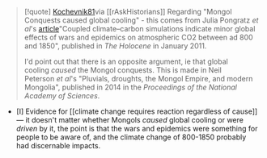 > [!quote] [Kochevnik81](https://www.reddit.com/user/Kochevnik81/)via [[rAskHistorians]]
> Regarding "Mongol Conquests caused global cooling" - this comes from Julia Pongratz _et al_'s [article](https://journals.sagepub.com/doi/abs/10.1177/0959683610386981)"Coupled climate–carbon simulations indicate minor global effects of wars and epidemics on atmospheric CO2 between ad 800 and 1850", published in _The Holocene_ in January 2011.
> 
> I'd point out that there is an opposite argument, ie that global cooling _caused_ the Mongol conquests. This is made in Neil Peterson _et al_'s "Pluvials, droughts, the Mongol Empire, and modern Mongolia", published in 2014 in the _Proceedings of the National Academy of Sciences_.

- [I] Evidence for [[climate change requires reaction regardless of cause]] — it doesn't matter whether Mongols _caused_ global cooling or were _driven_ by it, the point is that the wars and epidemics were something for people to be aware of, and the climate change of 800-1850 probably had discernable impacts. 